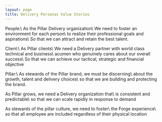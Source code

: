 ```yaml
---
layout: page
title: Delivery Personas Value Stories
---
```


People:\\
As the Pillar Delivery organization\\
We need to foster an environment for each person\\
to realize their professional goals and aspirations\\
So that we can attract and retain the best talent.

Client:\\
As Pillar clients\\
We need a Delivery partner with world class technical and business\\
acumen who genuinely cares about our overall success\\
So that we can achieve our tactical, strategic and financial objective

Pillar:\\
As stewards of the Pillar brand, we must be discerning\\
about the growth, talent and delivery choices\\
so that we are building and protecting the brand.

As Pillar grows, we need a Delivery organization that\\
is consistent and predictable\\
so that we can scale rapidly in response to demand

As stewards of the pillar culture, we need to foster\\
the Forge experience\\
so that all employee are included regardless of their physical location